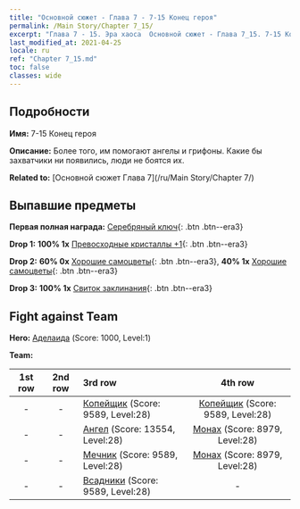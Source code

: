```yaml
---
title: "Основной сюжет - Глава 7 - 7-15 Конец героя"
permalink: /Main Story/Chapter 7_15/
excerpt: "Глава 7 - 15. Эра хаоса  Основной сюжет - Глава 7_15. 7-15 Конец героя"
last_modified_at: 2021-04-25
locale: ru
ref: "Chapter 7_15.md"
toc: false
classes: wide
---
```


## Подробности

 **Имя:** 7-15 Конец героя

 **Описание:** Более того, им помогают ангелы и грифоны. Какие бы захватчики ни появились, люди не боятся их.

 **Related to:** [Основной сюжет Глава 7](/ru/Main Story/Chapter 7/)

## Выпавшие предметы

 **Первая полная награда:** [Серебряный ключ](/ItemsRU/con_693/){: .btn .btn--era3}

 **Drop 1:** **100% 1x** [Превосходные кристаллы +1](/ItemsRU/mat_24/){: .btn .btn--era3}

 **Drop 2:** **60% 0x** [Хорошие самоцветы](/ItemsRU/mat_16/){: .btn .btn--era3}, **40% 1x** [Хорошие самоцветы](/ItemsRU/mat_16/){: .btn .btn--era3}

 **Drop 3:** **100% 1x** [Свиток заклинания](/ItemsRU/con_694/){: .btn .btn--era3}


## Fight against Team
 **Hero:** [Аделаида](/ru/heroes/Adelaide/) (Score: 1000, Level:1)

 **Team:**


  | 1st row | 2nd row | 3rd row | 4th row |
  |:----:|:----:|:----|:----:|
  | - | - | [Копейщик](/ru/units/Pikeman/) (Score: 9589, Level:28)  | [Копейщик](/ru/units/Pikeman/) (Score: 9589, Level:28)  |
  | - | - | [Ангел](/ru/units/Angel/) (Score: 13554, Level:28)  | [Монах](/ru/units/Monk/) (Score: 8979, Level:28)  |
  | - | - | [Мечник](/ru/units/Swordsman/) (Score: 9589, Level:28)  | [Монах](/ru/units/Monk/) (Score: 8979, Level:28)  |
  | - | - | [Всадники](/ru/units/Cavalier/) (Score: 9589, Level:28)  | - |


